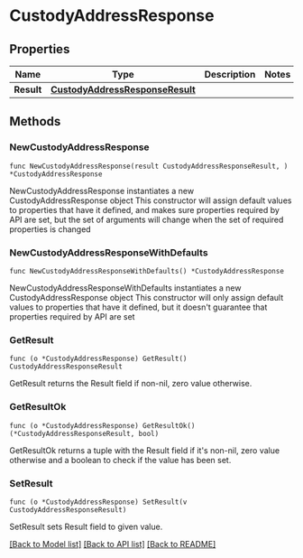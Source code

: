 # CustodyAddressResponse

## Properties

Name | Type | Description | Notes
------------ | ------------- | ------------- | -------------
**Result** | [**CustodyAddressResponseResult**](CustodyAddressResponseResult.md) |  | 

## Methods

### NewCustodyAddressResponse

`func NewCustodyAddressResponse(result CustodyAddressResponseResult, ) *CustodyAddressResponse`

NewCustodyAddressResponse instantiates a new CustodyAddressResponse object
This constructor will assign default values to properties that have it defined,
and makes sure properties required by API are set, but the set of arguments
will change when the set of required properties is changed

### NewCustodyAddressResponseWithDefaults

`func NewCustodyAddressResponseWithDefaults() *CustodyAddressResponse`

NewCustodyAddressResponseWithDefaults instantiates a new CustodyAddressResponse object
This constructor will only assign default values to properties that have it defined,
but it doesn't guarantee that properties required by API are set

### GetResult

`func (o *CustodyAddressResponse) GetResult() CustodyAddressResponseResult`

GetResult returns the Result field if non-nil, zero value otherwise.

### GetResultOk

`func (o *CustodyAddressResponse) GetResultOk() (*CustodyAddressResponseResult, bool)`

GetResultOk returns a tuple with the Result field if it's non-nil, zero value otherwise
and a boolean to check if the value has been set.

### SetResult

`func (o *CustodyAddressResponse) SetResult(v CustodyAddressResponseResult)`

SetResult sets Result field to given value.



[[Back to Model list]](../README.md#documentation-for-models) [[Back to API list]](../README.md#documentation-for-api-endpoints) [[Back to README]](../README.md)


